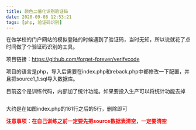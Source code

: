 ```yaml
---
title: 颜色二值化识别验证码
date: 2020-09-08 12:53:21
tags: [php, 验证码识别]
---
```


<p>在做学校的门户网站的模拟登陆的时候遇到了验证码，当时无知，所以说就花了点时间做了个验证码识别的工具。</p>

<!--more-->

<p>项目链接：<a href="https://github.com/forget-forever/verifvcode">https://github.com/forget-forever/verifvcode</a></p>

<p>项目的语言是php，导入后需要在index.php和reback.php中都修改一下配置，并且把source1_1.sql导入数据库。</p>

<p>目前这个是训练代码，内部加了统计功能。如果要投入生产可以将统计功能去掉</p>

<figure class="wp-block-image size-large"><img src="https://blog.zhoumeilei.cn/wp-content/uploads/2020/08/image-1-1024x529.png" alt="" class="wp-image-83"/></figure>

<p>大约是在如图index.php的161行之后的5行，删除即可</p>

<p><span style="color:#fc0000" class="has-inline-color"><strong>注意事项：在自己训练之前一定要先把source数据表清空，一定要清空</strong></span></p>
